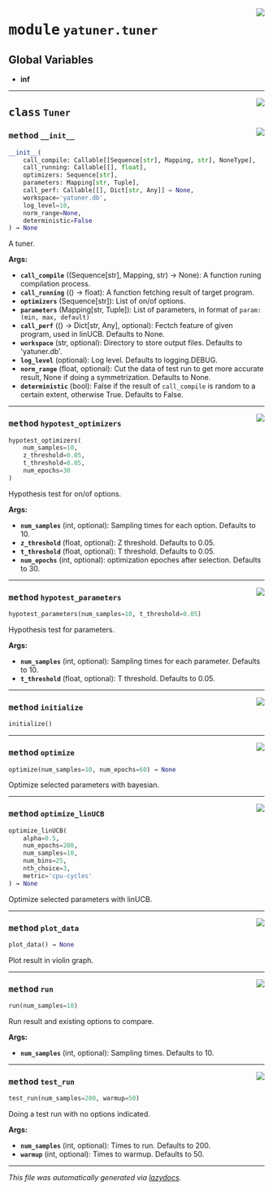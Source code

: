 <!-- markdownlint-disable -->

<a href="../yatuner/tuner.py#L0"><img align="right" style="float:right;" src="https://img.shields.io/badge/-source-cccccc?style=flat-square"></a>

# <kbd>module</kbd> `yatuner.tuner`

**Global Variables**
---------------

- **inf**

---

<a href="../yatuner/tuner.py#L36"><img align="right" style="float:right;" src="https://img.shields.io/badge/-source-cccccc?style=flat-square"></a>

## <kbd>class</kbd> `Tuner`

<a href="../yatuner/tuner.py#L38"><img align="right" style="float:right;" src="https://img.shields.io/badge/-source-cccccc?style=flat-square"></a>

### <kbd>method</kbd> `__init__`

```python
__init__(
    call_compile: Callable[[Sequence[str], Mapping, str], NoneType],
    call_running: Callable[[], float],
    optimizers: Sequence[str],
    parameters: Mapping[str, Tuple],
    call_perf: Callable[[], Dict[str, Any]] = None,
    workspace='yatuner.db',
    log_level=10,
    norm_range=None,
    deterministic=False
) → None
```

A tuner. 

**Args:**

- <b>`call_compile`</b> ((Sequence[str], Mapping, str) -> None):  A function runing compilation process. 
- <b>`call_running`</b> (() -> float):  A function fetching result of target program. 
- <b>`optimizers`</b> (Sequence[str]):  List of on/of options. 
- <b>`parameters`</b> (Mapping[str, Tuple]):  List of parameters, in format of `param: (min, max, default)` 
- <b>`call_perf`</b> (() -> Dict[str, Any], optional):  Fectch feature of given program, used in linUCB. Defaults to None. 
- <b>`workspace`</b> (str, optional):  Directory to store output files. Defaults to 'yatuner.db'. 
- <b>`log_level`</b> (optional):  Log level. Defaults to logging.DEBUG. 
- <b>`norm_range`</b> (float, optional):  Cut the data of test run to get more accurate result, None if doing a symmetrization. Defaults to None. 
- <b>`deterministic`</b> (bool):  False if the result of `call_compile` is random to a certain extent, otherwise True. Defaults to False. 

---

<a href="../yatuner/tuner.py#L165"><img align="right" style="float:right;" src="https://img.shields.io/badge/-source-cccccc?style=flat-square"></a>

### <kbd>method</kbd> `hypotest_optimizers`

```python
hypotest_optimizers(
    num_samples=10,
    z_threshold=0.05,
    t_threshold=0.05,
    num_epochs=30
)
```

Hypothesis test for on/of options. 

**Args:**

- <b>`num_samples`</b> (int, optional):  Sampling times for each option. Defaults to 10. 
- <b>`z_threshold`</b> (float, optional):  Z threshold. Defaults to 0.05. 
- <b>`t_threshold`</b> (float, optional):  T threshold. Defaults to 0.05. 
- <b>`num_epochs`</b> (int, optional):  optimization epoches after selection. Defaults to 30. 

---

<a href="../yatuner/tuner.py#L335"><img align="right" style="float:right;" src="https://img.shields.io/badge/-source-cccccc?style=flat-square"></a>

### <kbd>method</kbd> `hypotest_parameters`

```python
hypotest_parameters(num_samples=10, t_threshold=0.05)
```

Hypothesis test for parameters. 

**Args:**

- <b>`num_samples`</b> (int, optional):  Sampling times for each parameter. Defaults to 10. 
- <b>`t_threshold`</b> (float, optional):  T threshold. Defaults to 0.05. 

---

<a href="../yatuner/tuner.py#L85"><img align="right" style="float:right;" src="https://img.shields.io/badge/-source-cccccc?style=flat-square"></a>

### <kbd>method</kbd> `initialize`

```python
initialize()
```

---

<a href="../yatuner/tuner.py#L564"><img align="right" style="float:right;" src="https://img.shields.io/badge/-source-cccccc?style=flat-square"></a>

### <kbd>method</kbd> `optimize`

```python
optimize(num_samples=10, num_epochs=60) → None
```

Optimize selected parameters with bayesian. 

---

<a href="../yatuner/tuner.py#L443"><img align="right" style="float:right;" src="https://img.shields.io/badge/-source-cccccc?style=flat-square"></a>

### <kbd>method</kbd> `optimize_linUCB`

```python
optimize_linUCB(
    alpha=0.5,
    num_epochs=200,
    num_samples=10,
    num_bins=25,
    nth_choice=3,
    metric='cpu-cycles'
) → None
```

Optimize selected parameters with linUCB. 

---

<a href="../yatuner/tuner.py#L919"><img align="right" style="float:right;" src="https://img.shields.io/badge/-source-cccccc?style=flat-square"></a>

### <kbd>method</kbd> `plot_data`

```python
plot_data() → None
```

Plot result in violin graph. 

---

<a href="../yatuner/tuner.py#L680"><img align="right" style="float:right;" src="https://img.shields.io/badge/-source-cccccc?style=flat-square"></a>

### <kbd>method</kbd> `run`

```python
run(num_samples=10)
```

Run result and existing options to compare. 

**Args:**

- <b>`num_samples`</b> (int, optional):  Sampling times. Defaults to 10. 

---

<a href="../yatuner/tuner.py#L90"><img align="right" style="float:right;" src="https://img.shields.io/badge/-source-cccccc?style=flat-square"></a>

### <kbd>method</kbd> `test_run`

```python
test_run(num_samples=200, warmup=50)
```

Doing a test run with no options indicated. 

**Args:**

- <b>`num_samples`</b> (int, optional):  Times to run. Defaults to 200. 
- <b>`warmup`</b> (int, optional):  Times to warmup. Defaults to 50. 

---

_This file was automatically generated via [lazydocs](https://github.com/ml-tooling/lazydocs)._
